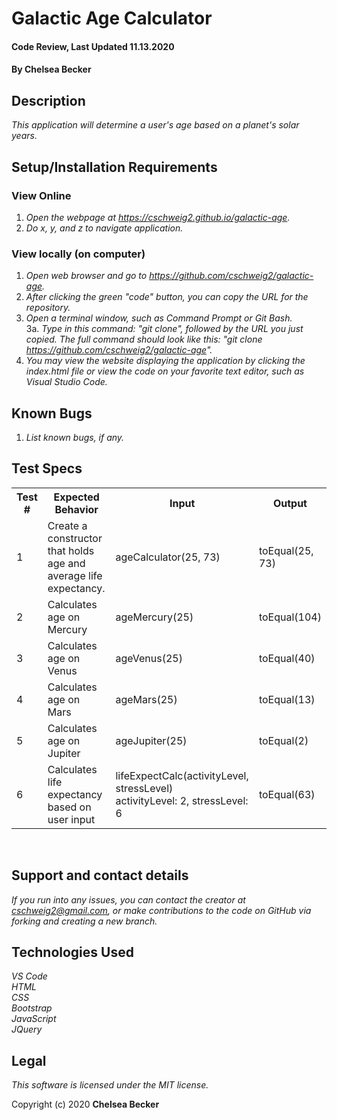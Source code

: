 # Galactic Age Calculator

#### Code Review, Last Updated 11.13.2020

#### **By Chelsea Becker**

## Description

_This application will determine a user's age based on a planet's solar years._

## Setup/Installation Requirements
### View Online
1. _Open the webpage at https://cschweig2.github.io/galactic-age._
2. _Do x, y, and z to navigate application._

### View locally (on computer)
1. _Open web browser and go to https://github.com/cschweig2/galactic-age._
2. _After clicking the green "code" button, you can copy the URL for the repository._
3. _Open a terminal window, such as Command Prompt or Git Bash._<br>
  3a. _Type in this command: "git clone", followed by the URL you just copied. The full command should look like this: "git clone https://github.com/cschweig2/galactic-age"._
4. _You may view the website displaying the application by clicking the index.html file or view the code on your favorite text editor, such as Visual Studio Code._

## Known Bugs

1. _List known bugs, if any._

## Test Specs

<table>
  <tr>
    <th>Test #</th>
    <th>Expected Behavior</th>
    <th>Input</th>
    <th>Output</th>
  </tr>
  <tr>
    <td>1</td>
    <td>Create a constructor that holds age and average life expectancy.
    <td>ageCalculator(25, 73)</td>
    <td>toEqual(25, 73)</td>
  </tr>
  <tr>
    <td>2</td>
    <td>Calculates age on Mercury</td>
    <td>ageMercury(25)</td>
    <td>toEqual(104)</td>
  </tr>
  <tr>
    <td>3</td>
    <td>Calculates age on Venus</td>
    <td>ageVenus(25)</td>
    <td>toEqual(40)</td>
  </tr>
  <tr>
    <td>4</td>
    <td>Calculates age on Mars</td>
    <td>ageMars(25)</td>
    <td>toEqual(13)</td>
  </tr>
  <tr>
    <td>5</td>
    <td>Calculates age on Jupiter</td>
    <td>ageJupiter(25)</td>
    <td>toEqual(2)</td>
  </tr>
  <tr>
    <td>6</td>
    <td>Calculates life expectancy based on user input</td>
    <td>lifeExpectCalc(activityLevel, stressLevel)<br>activityLevel: 2, stressLevel: 6</td>
    <td>toEqual(63)</td>
</table>
<br>


## Support and contact details

_If you run into any issues, you can contact the creator at cschweig2@gmail.com, or make contributions to the code on GitHub via forking and creating a new branch._

## Technologies Used

_VS Code_ <br>
_HTML_ <br>
_CSS_ <br>
_Bootstrap_ <br>
_JavaScript_ <br>
_JQuery_ <br>

## Legal

*This software is licensed under the MIT license.*

Copyright (c) 2020 **Chelsea Becker**